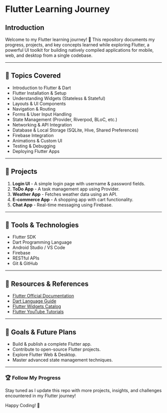 # Flutter Learning Journey

## Introduction
Welcome to my Flutter learning journey! 🚀 This repository documents my progress, projects, and key concepts learned while exploring Flutter, a powerful UI toolkit for building natively compiled applications for mobile, web, and desktop from a single codebase.

---

## 📌 Topics Covered
- Introduction to Flutter & Dart
- Flutter Installation & Setup
- Understanding Widgets (Stateless & Stateful)
- Layouts & UI Components
- Navigation & Routing
- Forms & User Input Handling
- State Management (Provider, Riverpod, BLoC, etc.)
- Networking & API Integration
- Database & Local Storage (SQLite, Hive, Shared Preferences)
- Firebase Integration
- Animations & Custom UI
- Testing & Debugging
- Deploying Flutter Apps

---

## 🚀 Projects
1. **Login UI** - A simple login page with username & password fields.
2. **ToDo App** - A task management app using Provider.
3. **Weather App** - Fetches weather data using an API.
4. **E-commerce App** - A shopping app with cart functionality.
5. **Chat App** - Real-time messaging using Firebase.

---

## 🔧 Tools & Technologies
- Flutter SDK
- Dart Programming Language
- Android Studio / VS Code
- Firebase
- RESTful APIs
- Git & GitHub

---

## 📖 Resources & References
- [Flutter Official Documentation](https://flutter.dev/docs)
- [Dart Language Guide](https://dart.dev/guides)
- [Flutter Widgets Catalog](https://api.flutter.dev/flutter/widgets/widgets-library.html)
- [Flutter YouTube Tutorials](https://www.youtube.com/c/FlutterDev)

---

## 📌 Goals & Future Plans
- Build & publish a complete Flutter app.
- Contribute to open-source Flutter projects.
- Explore Flutter Web & Desktop.
- Master advanced state management techniques.

---

### 🏆 Follow My Progress
Stay tuned as I update this repo with more projects, insights, and challenges encountered in my Flutter journey!

Happy Coding! 💙

